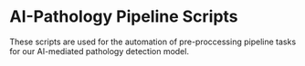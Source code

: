 AI-Pathology Pipeline Scripts
========================================
These scripts are used for the automation of pre-proccessing pipeline tasks for our AI-mediated pathology detection model.   

